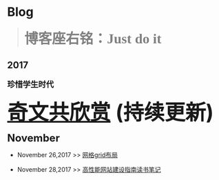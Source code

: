# Blog

> <font color=gray size=6 face="微软雅黑"><b>博客座右铭：Just do it</b></font>

## 2017
<font size=4><b>珍惜学生时代</b></font>

<font size=12><b>[奇文共欣赏](https://github.com/wksmile/blog/issues/1)  (持续更新)</b></font>

<font size=5><b>November</b></font>

- November 26,2017 >> [网格grid布局](https://github.com/wksmile/blog/issues/2)

- November 28,2017 >> [高性能网站建设指南读书笔记](https://github.com/wksmile/blog/issues/3)